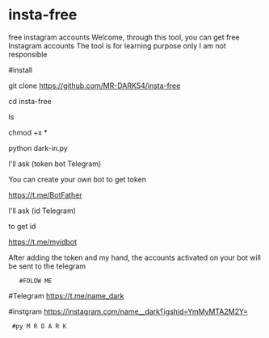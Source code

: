# insta-free
free instagram accounts 
Welcome, through this tool, you can get free Instagram accounts 
The tool is for learning purpose only I am not responsible 




#install 




git clone https://github.com/MR-DARK54/insta-free




cd insta-free


ls


chmod +x *



python dark-in.py









 I'll ask (token bot Telegram) 


You can create your own bot to get token

 https://t.me/BotFather

I'll ask (id Telegram) 
 

to get id

https://t.me/myidbot


After adding the token and my hand, the accounts activated on your bot will be sent to the telegram 







       #FOLOW ME

#Telegram 
https://t.me/name_dark


#instgram 
https://instagram.com/name__dark؟igshid=YmMyMTA2M2Y=



     #py M R D A R K


